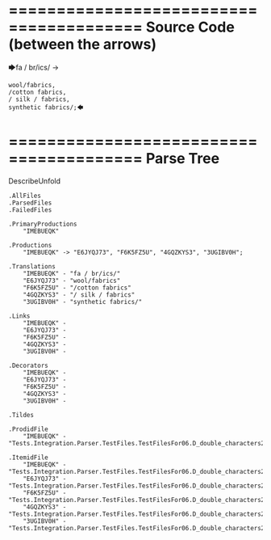 ========================================
Source Code (between the arrows)
========================================

🡆fa / br/ics/ ->

    wool/fabrics,
    /cotton fabrics,
    / silk / fabrics,
    synthetic fabrics/;🡄

========================================
Parse Tree
========================================
DescribeUnfold

    .AllFiles
    .ParsedFiles
    .FailedFiles

    .PrimaryProductions
        "IMEBUEQK" 

    .Productions
        "IMEBUEQK" -> "E6JYQJ73", "F6K5FZ5U", "4GQZKYS3", "3UGIBV0H";

    .Translations
        "IMEBUEQK" - "fa / br/ics/"
        "E6JYQJ73" - "wool/fabrics"
        "F6K5FZ5U" - "/cotton fabrics"
        "4GQZKYS3" - "/ silk / fabrics"
        "3UGIBV0H" - "synthetic fabrics/"

    .Links
        "IMEBUEQK" - 
        "E6JYQJ73" - 
        "F6K5FZ5U" - 
        "4GQZKYS3" - 
        "3UGIBV0H" - 

    .Decorators
        "IMEBUEQK" - 
        "E6JYQJ73" - 
        "F6K5FZ5U" - 
        "4GQZKYS3" - 
        "3UGIBV0H" - 

    .Tildes

    .ProdidFile
        "IMEBUEQK" - "Tests.Integration.Parser.TestFiles.TestFilesFor06.D_double_characters2.ds"

    .ItemidFile
        "IMEBUEQK" - "Tests.Integration.Parser.TestFiles.TestFilesFor06.D_double_characters2.ds"
        "E6JYQJ73" - "Tests.Integration.Parser.TestFiles.TestFilesFor06.D_double_characters2.ds"
        "F6K5FZ5U" - "Tests.Integration.Parser.TestFiles.TestFilesFor06.D_double_characters2.ds"
        "4GQZKYS3" - "Tests.Integration.Parser.TestFiles.TestFilesFor06.D_double_characters2.ds"
        "3UGIBV0H" - "Tests.Integration.Parser.TestFiles.TestFilesFor06.D_double_characters2.ds"

